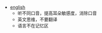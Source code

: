 

+ [english](https://yq.aliyun.com/articles/644364?spm=a2c4e.11163080.searchblog.63.d8ec2ec1wz3c9f)
    - 听不同口音，提高耳朵敏感度，消除口音
    - 英文思维，不要翻译
    - 语言不在记忆区
